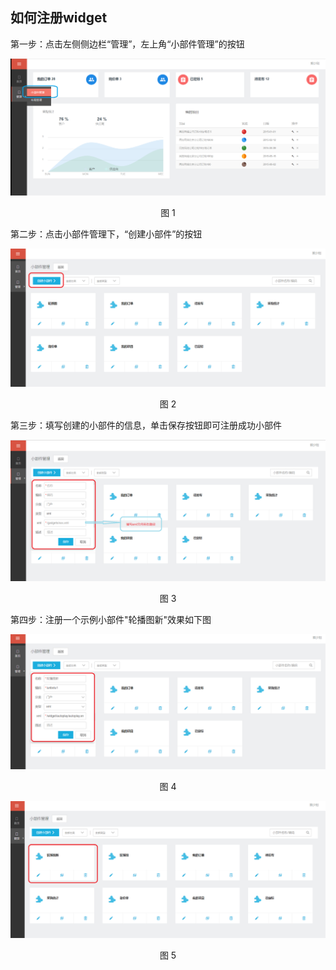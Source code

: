## 如何注册widget

第一步：点击左侧侧边栏“管理”，左上角“小部件管理”的按钮

![图1](/articles/cportal/2-/images/1.png)
<p align="center">图 1</p>

第二步：点击小部件管理下，“创建小部件”的按钮

![](/articles/cportal/2-/images/2.PNG)
<p align="center">图 2</p>

第三步：填写创建的小部件的信息，单击保存按钮即可注册成功小部件

![](/articles/cportal/2-/images/3.PNG)
<p align="center">图 3</p>

第四步：注册一个示例小部件"轮播图新"效果如下图

![](/articles/cportal/2-/images/4.PNG)
<p align="center">图 4</p>
 
![](/articles/cportal/2-/images/5.PNG)
<p align="center">图 5</p>
		
